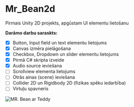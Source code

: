 # Mr_Bean2d
Pirmais Unity 2D projekts, apgūstam UI elementu lietošanu

**Darāmo darbu saraskts:**
- [x] Button, Input field un text elementu lietojums
- [x] Canvas izmēra pielāgošana
- [x] Checkbox, Dropdown un slider elementu lietojums
- [x] Pirmā C# skripta izveide
- [x] Audio source ieviešana
- [ ] Scrollview elementa lietojums
- [ ] Otrās ainas (scene) ieviešana
- [ ] Collider 2D un Rigidbody 2D (fizikas spēku iedarbība)
- [ ] Virtuļu spavneris

![MR. Bean ar Teddy](https://www.pngall.com/wp-content/uploads/5/Cartoon-Mr.-Bean-PNG-Free-Download.png)
